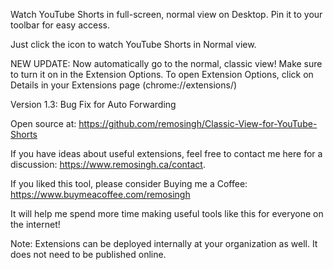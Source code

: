 Watch YouTube Shorts in full-screen, normal view on Desktop. Pin it to your toolbar for easy access.

Just click the icon to watch YouTube Shorts in Normal view.

NEW UPDATE: Now automatically go to the normal, classic view!
Make sure to turn it on in the Extension Options. To open Extension Options, click on Details in your Extensions page (chrome://extensions/)

Version 1.3: Bug Fix for Auto Forwarding

Open source at: https://github.com/remosingh/Classic-View-for-YouTube-Shorts

If you have ideas about useful extensions, feel free to contact me here for a discussion: https://www.remosingh.ca/contact.

If you liked this tool, please consider Buying me a Coffee: https://www.buymeacoffee.com/remosingh

It will help me spend more time making useful tools like this for everyone on the internet!

Note: Extensions can be deployed internally at your organization as well. It does not need to be published online.